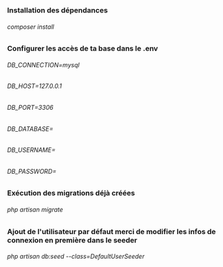 ### Installation des dépendances

###### composer install

### Configurer les accès de ta base dans le .env

###### DB_CONNECTION=mysql
###### DB_HOST=127.0.0.1
###### DB_PORT=3306
###### DB_DATABASE=
###### DB_USERNAME=
###### DB_PASSWORD=

### Exécution des migrations déjà créées

###### php artisan migrate

### Ajout de l'utilisateur par défaut merci de modifier les infos de connexion en première dans le seeder

###### php artisan db:seed --class=DefaultUserSeeder